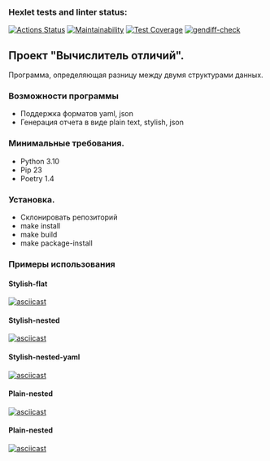### Hexlet tests and linter status:
[![Actions Status](https://github.com/ImTsukushi/python-project-50/actions/workflows/hexlet-check.yml/badge.svg)](https://github.com/ImTsukushi/python-project-50/actions)
[![Maintainability](https://api.codeclimate.com/v1/badges/a2510d059f9397b72165/maintainability)](https://codeclimate.com/github/ImTsukushi/python-project-50/maintainability)
[![Test Coverage](https://api.codeclimate.com/v1/badges/a2510d059f9397b72165/test_coverage)](https://codeclimate.com/github/ImTsukushi/python-project-50/test_coverage)
[![gendiff-check](https://github.com/ImTsukushi/python-project-50/actions/workflows/gendiff-check.yml/badge.svg)](https://github.com/ImTsukushi/python-project-50/actions/workflows/gendiff-check.yml)

## Проект "Вычислитель отличий".
Программа, определяющая разницу между двумя структурами данных.

### Возможности программы
* Поддержка форматов yaml, json
* Генерация отчета в виде plain text, stylish, json

### Минимальные требования.
* Python 3.10
* Pip 23
* Poetry 1.4

### Установка.
* Склонировать репозиторий
* make install
* make build
* make package-install

### Примеры использования

#### Stylish-flat
[![asciicast](https://asciinema.org/a/OXVrslSbU3HC6lui3urjdhReu.png)](https://asciinema.org/a/OXVrslSbU3HC6lui3urjdhReu)
#### Stylish-nested
[![asciicast](https://asciinema.org/a/JnwYGkzaJyM3lueTH6mxek8tf.png)](https://asciinema.org/a/JnwYGkzaJyM3lueTH6mxek8tf)
#### Stylish-nested-yaml
[![asciicast](https://asciinema.org/a/9ivS6PbxtVmNFvZ6JMVAUNMjN.png)](https://asciinema.org/a/9ivS6PbxtVmNFvZ6JMVAUNMjN)
#### Plain-nested
[![asciicast](https://asciinema.org/a/ZSkbJQMb6ysAQgnWJyFS1LEpk.png)](https://asciinema.org/a/ZSkbJQMb6ysAQgnWJyFS1LEpk)
#### Plain-nested
[![asciicast](https://asciinema.org/a/JUxxT5eTEHXGgbh8J5DLHn9bO.png)](https://asciinema.org/a/JUxxT5eTEHXGgbh8J5DLHn9bO)
